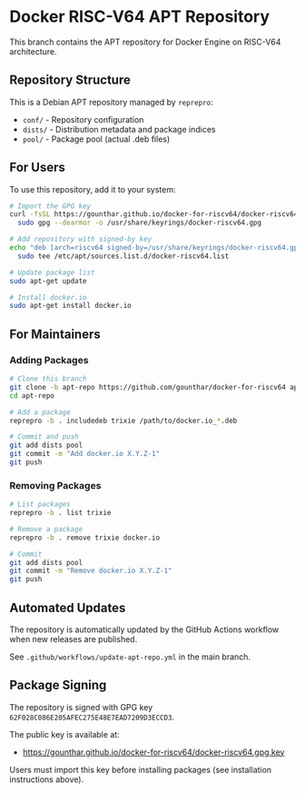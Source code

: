 # Docker RISC-V64 APT Repository

This branch contains the APT repository for Docker Engine on RISC-V64 architecture.

## Repository Structure

This is a Debian APT repository managed by `reprepro`:

- `conf/` - Repository configuration
- `dists/` - Distribution metadata and package indices
- `pool/` - Package pool (actual .deb files)

## For Users

To use this repository, add it to your system:

```bash
# Import the GPG key
curl -fsSL https://gounthar.github.io/docker-for-riscv64/docker-riscv64.gpg.key | \
  sudo gpg --dearmor -o /usr/share/keyrings/docker-riscv64.gpg

# Add repository with signed-by key
echo "deb [arch=riscv64 signed-by=/usr/share/keyrings/docker-riscv64.gpg] https://gounthar.github.io/docker-for-riscv64 trixie main" | \
  sudo tee /etc/apt/sources.list.d/docker-riscv64.list

# Update package list
sudo apt-get update

# Install docker.io
sudo apt-get install docker.io
```

## For Maintainers

### Adding Packages

```bash
# Clone this branch
git clone -b apt-repo https://github.com/gounthar/docker-for-riscv64 apt-repo
cd apt-repo

# Add a package
reprepro -b . includedeb trixie /path/to/docker.io_*.deb

# Commit and push
git add dists pool
git commit -m "Add docker.io X.Y.Z-1"
git push
```

### Removing Packages

```bash
# List packages
reprepro -b . list trixie

# Remove a package
reprepro -b . remove trixie docker.io

# Commit
git add dists pool
git commit -m "Remove docker.io X.Y.Z-1"
git push
```

## Automated Updates

The repository is automatically updated by the GitHub Actions workflow when new releases are published.

See `.github/workflows/update-apt-repo.yml` in the main branch.

## Package Signing

The repository is signed with GPG key `62F028C086E205AFEC275E48E7EAD7209D3ECCD3`.

The public key is available at:
- https://gounthar.github.io/docker-for-riscv64/docker-riscv64.gpg.key

Users must import this key before installing packages (see installation instructions above).
